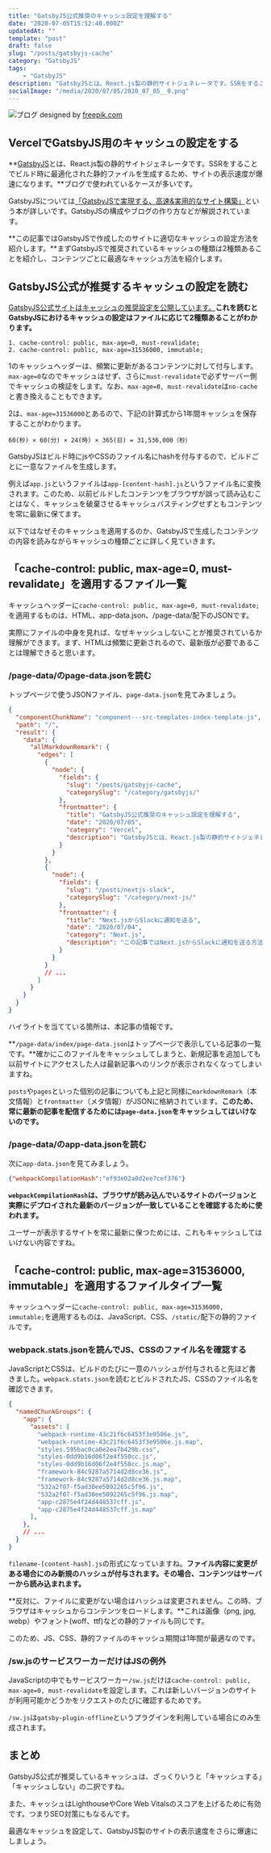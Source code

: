 ```yaml
---
title: "GatsbyJS公式推奨のキャッシュ設定を理解する"
date: "2020-07-05T15:52:40.000Z"
updatedAt: ""
template: "post"
draft: false
slug: "/posts/gatsbyjs-cache"
category: "GatsbyJS"
tags:
    - "GatsbyJS"
description: "GatsbyJSとは、React.js製の静的サイトジェネレータです。SSRをすることでビルド時に最適化された静的ファイルを生成するため、サイトの表示速度が爆速になります。ブログで使われているケースが多いです。この記事ではGatsbyJSで作成したのサイトに適切なキャッシュの設定方法を紹介します。"
socialImage: "/media/2020/07/05/2020_07_05__0.png"
---
```


![ブログ](/media/2020/07/05/2020_07_05__0.png)
designed by [freepik.com](https://stories.freepik.com/)

## VercelでGatsbyJS用のキャッシュの設定をする
**[GatsbyJS](https://www.gatsbyjs.org/)とは、React.js製の静的サイトジェネレータです。SSRをすることでビルド時に最適化された静的ファイルを生成するため、サイトの表示速度が爆速になります。**ブログで使われているケースが多いです。

GatsbyJSについては[「GatsbyJSで実現する、高速&実用的なサイト構築」](https://amzn.to/38qah1o)という本が詳しいです。GatsbyJSの構成やブログの作り方などが解説されています。

**この記事ではGatsbyJSで作成したのサイトに適切なキャッシュの設定方法を紹介します。**まずGatsbyJSで推奨されているキャッシュの種類は2種類あることを紹介し、コンテンツごとに最適なキャッシュ方法を紹介します。

## GatsbyJS公式が推奨するキャッシュの設定を読む
[GatsbyJS公式サイトはキャッシュの推奨設定を公開しています。](https://www.gatsbyjs.org/docs/caching/)**これを読むとGatsbyJSにおけるキャッシュの設定はファイルに応じて2種類あることがわかります。**

```
1. cache-control: public, max-age=0, must-revalidate;
2. cache-control: public, max-age=31536000, immutable;
```

1のキャッシュヘッダーは、頻繁に更新があるコンテンツに対して付与します。`max-age=0`なのでキャッシュはせず、さらに`must-revalidate`で必ずサーバー側でキャッシュの検証をします。なお、`max-age=0, must-revalidate`は`no-cache`と書き換えることもできます。

2は、`max-age=31536000`とあるので、下記の計算式から1年間キャッシュを保存することがわかります。

```
60(秒) × 60(分) × 24(時) × 365(日) = 31,536,000（秒）
```

GatsbyJSはビルド時にjsやCSSのファイル名にhashを付与するので、ビルドごとに一意なファイルを生成します。

例えば`app.js`というファイルは`app-[content-hash].js`というファイル名に変換されます。このため、以前ビルドしたコンテンツをブラウザが誤って読み込むことはなく、キャッシュを破棄させるキャッシュバスティングせずともコンテンツを常に最新に保てます。

以下ではなぜそのキャッシュを適用するのか、GatsbyJSで生成したコンテンツの内容を読みながらキャッシュの種類ごとに詳しく見ていきます。

## 「cache-control: public, max-age=0, must-revalidate」を適用するファイル一覧
キャッシュヘッダーに`cache-control: public, max-age=0, must-revalidate;`を適用するものは、HTML、app-data.json、/page-data/配下のJSONです。

実際にファイルの中身を見れば、なぜキャッシュしないことが推奨されているか理解ができます。まず、HTMLは頻繁に更新されるので、最新版が必要であることは理解できると思います。

### /page-data/のpage-data.jsonを読む
トップページで使うJSONファイル、`page-data.json`を見てみましょう。

```json{8-21}:title=/page-data/index/page-data.json
{
  "componentChunkName": "component---src-templates-index-template-js",
  "path": "/",
  "result": {
    "data": {
      "allMarkdownRemark": {
        "edges": [
          {
            "node": {
              "fields": {
                "slug": "/posts/gatsbyjs-cache",
                "categorySlug": "/category/gatsbyjs/"
              },
              "frontmatter": {
                "title": "GatsbyJS公式推奨のキャッシュ設定を理解する",
                "date": "2020/07/05",
                "category": "Vercel",
                "description": "GatsbyJSとは、React.js製の静的サイトジェネレータです..."
              }
            }
          },
          {
            "node": {
              "fields": {
                "slug": "/posts/nextjs-slack",
                "categorySlug": "/category/next-js/"
              },
              "frontmatter": {
                "title": "Next.jsからSlackに通知を送る",
                "date": "2020/07/04",
                "category": "Next.js",
                "description": "この記事ではNext.jsからSlackに通知を送る方法を紹介します..."
              }
            }
          }
          // ...
        ]
      }
    }
  }
}
```

ハイライトを当てている箇所は、本記事の情報です。

**`/page-data/index/page-data.json`はトップページで表示している記事の一覧です。**確かにこのファイルをキャッシュしてしまうと、新規記事を追加しても以前サイトにアクセスした人は最新記事へのリンクが表示されなくなってしまいますね。

`posts`や`pages`といった個別の記事についても上記と同様に`markdownRemark`（本文情報）と`frontmatter`（メタ情報）がJSONに格納されています。**このため、常に最新の記事を配信するためには`page-data.json`をキャッシュしてはいけないのです。**

### /page-data/のapp-data.jsonを読む
次に`app-data.json`を見てみましょう。

```json:title=/page-data/app-data.json
{"webpackCompilationHash":"ef93e02a0d2ee7cef376"}
```

**`webpackCompilationHash`は、ブラウザが読み込んでいるサイトのバージョンと実際にデプロイされた最新のバージョンが一致していることを確認するために使われます。**

ユーザーが表示するサイトを常に最新に保つためには、これもキャッシュしてはいけない内容ですね。

## 「cache-control: public, max-age=31536000, immutable」を適用するファイルタイプ一覧
キャッシュヘッダーに`cache-control: public, max-age=31536000, immutable;`を適用するものは、JavaScript、CSS、`/static/`配下の静的ファイルです。

### webpack.stats.jsonを読んでJS、CSSのファイル名を確認する

JavaScriptとCSSは、ビルドのたびに一意のハッシュが付与されると先ほど書きました。`webpack.stats.json`を読むとビルドされたJS、CSSのファイル名を確認できます。

```json:title=/webpack.stats.json
{
  "namedChunkGroups": {
    "app": {
      "assets": [
        "webpack-runtime-43c21f6c6453f3e9506e.js",
        "webpack-runtime-43c21f6c6453f3e9506e.js.map",
        "styles.595bac0ca0e2ea7b429b.css",
        "styles-0dd9b16d06f2e4f550cc.js",
        "styles-0dd9b16d06f2e4f550cc.js.map",
        "framework-84c9287a5714d2d8ce36.js",
        "framework-84c9287a5714d2d8ce36.js.map",
        "532a2f07-f5ad30ee5092265c5f96.js",
        "532a2f07-f5ad30ee5092265c5f96.js.map",
        "app-c2875e4f24d448537cff.js",
        "app-c2875e4f24d448537cff.js.map"
      ],
    },
    // ...
  }
}
```

`filename-[content-hash].js`の形式になっていますね。**ファイル内容に変更がある場合にのみ新規のハッシュが付与されます。その場合、コンテンツはサーバーから読み込まれます。**

**反対に、ファイルに変更がない場合はハッシュは変更されません。この時、ブラウザはキャッシュからコンテンツをロードします。**これは画像（png, jpg, webp）やフォント(woff、ttf)などの静的ファイルも同じです。

このため、JS、CSS、静的ファイルのキャッシュ期間は1年間が最適なのです。

### /sw.jsのサービスワーカーだけはJSの例外
JavaScriptの中でもサービスワーカー`/sw.js`だけは`cache-control: public, max-age=0, must-revalidate`を設定します。これは新しいバージョンのサイトが利用可能かどうかをリクエストのたびに確認するためです。

`/sw.js`は`gatsby-plugin-offline`というプラグインを利用している場合にのみ生成されます。

## まとめ
GatsbyJS公式が推奨しているキャッシュは、ざっくりいうと「キャッシュする」「キャッシュしない」の二択ですね。

また、キャッシュはLighthouseやCore Web Vitalsのスコアを上げるために有効です。つまりSEO対策にもなるんです。

最適なキャッシュを設定して、GatsbyJS製のサイトの表示速度をさらに爆速にしましょう。
